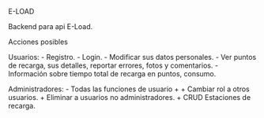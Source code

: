 E-LOAD

Backend para api E-Load.

Acciones posibles

Usuarios:
    - Registro.
    - Login.
    - Modificar sus datos personales.
    - Ver puntos de recarga, sus detalles, reportar errores, fotos y comentarios.
    - Información sobre tiempo total de recarga en puntos, consumo.

Administradores:
    - Todas las funciones de usuario +
        + Cambiar rol a otros usuarios.
        + Eliminar a usuarios no administradores.
        + CRUD Estaciones de recarga.